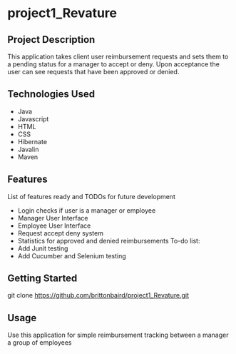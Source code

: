 # project1_Revature

## Project Description
This application takes client user reimbursement requests and sets them to a pending status for a manager to accept or deny. Upon acceptance the user can see requests that have been approved or denied. 
## Technologies Used
* Java
* Javascript
* HTML
* CSS
* Hibernate
* Javalin
* Maven
## Features
List of features ready and TODOs for future development
* Login checks if user is a manager or employee
* Manager User Interface
* Employee User Interface
* Request accept deny system
* Statistics for approved and denied reimbursements
To-do list:
* Add Junit testing
* Add Cucumber and Selenium testing
## Getting Started
   git clone https://github.com/brittonbaird/project1_Revature.git 
## Usage
Use this application for simple reimbursement tracking between a manager a group of employees

